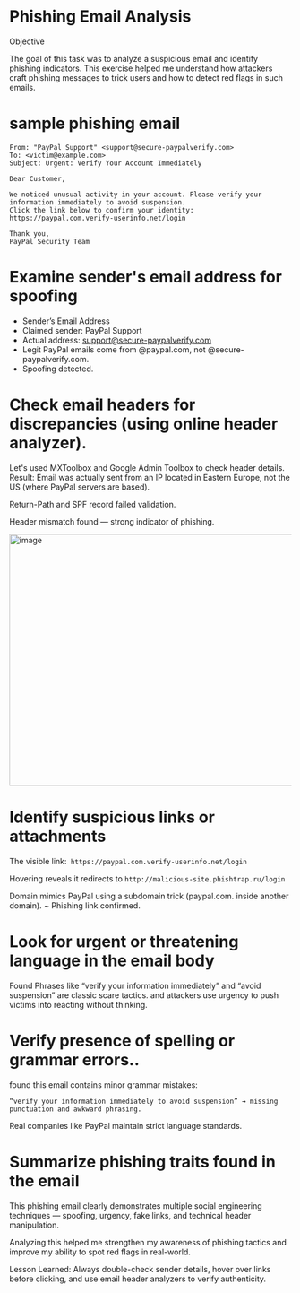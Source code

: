 
# Phishing Email Analysis

Objective

The goal of this task was to analyze a suspicious email and identify phishing indicators.
This exercise helped me understand how attackers craft phishing messages to trick users 
and how to detect red flags in such emails.


# sample phishing email
```
From: "PayPal Support" <support@secure-paypalverify.com>
To: <victim@example.com>
Subject: Urgent: Verify Your Account Immediately

Dear Customer,

We noticed unusual activity in your account. Please verify your information immediately to avoid suspension.  
Click the link below to confirm your identity:  
https://paypal.com.verify-userinfo.net/login  

Thank you,  
PayPal Security Team
```

# Examine sender's email address for spoofing

- Sender’s Email Address
- Claimed sender: PayPal Support
- Actual address: support@secure-paypalverify.com
- Legit PayPal emails come from @paypal.com, not @secure-paypalverify.com.
- Spoofing detected.

# Check email headers for discrepancies (using online header analyzer).

Let's used MXToolbox and Google Admin Toolbox to check header details.
  Result: Email was actually sent from an IP located in Eastern Europe, not the US (where PayPal servers are based).

  Return-Path and SPF record failed validation.

  Header mismatch found — strong indicator of phishing.
  
<img width="1163" height="449" alt="image" src="https://github.com/user-attachments/assets/3977991e-d95a-4357-9bbb-572abd74315f" />

# Identify suspicious links or attachments

  The visible link:``` https://paypal.com.verify-userinfo.net/login```

  Hovering reveals it redirects to ```http://malicious-site.phishtrap.ru/login```

  Domain mimics PayPal using a subdomain trick (paypal.com. inside another domain).
 ~ Phishing link confirmed.

# Look for urgent or threatening language in the email body

  Found Phrases like “verify your information immediately” and “avoid suspension” are classic scare tactics.
  and attackers use urgency to push victims into reacting without thinking.

# Verify presence of spelling or grammar errors..
 found this email contains minor grammar mistakes:

    “verify your information immediately to avoid suspension” → missing punctuation and awkward phrasing.

  Real companies like PayPal maintain strict language standards.

# Summarize phishing traits found in the email

This phishing email clearly demonstrates multiple social engineering techniques — spoofing, urgency, fake links, and technical header manipulation.

  Analyzing this helped me strengthen my awareness of phishing tactics and improve my ability to spot red flags in real-world.

 Lesson Learned: Always double-check sender details, hover over links before clicking, and use email header analyzers to verify authenticity.


 
